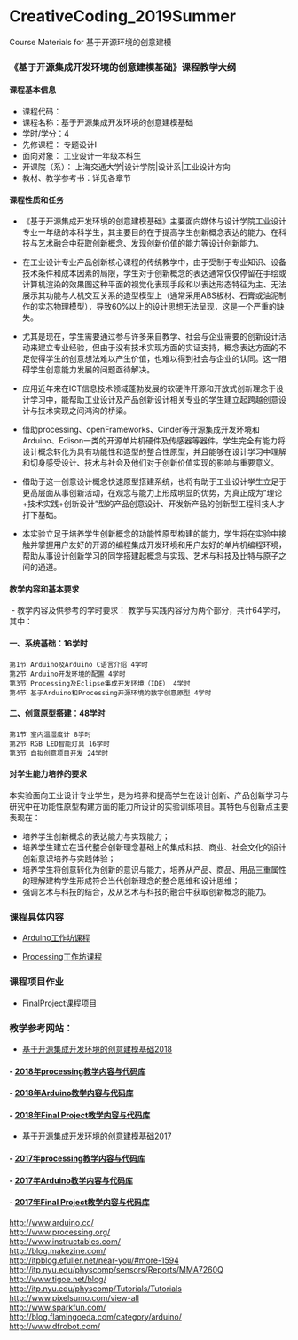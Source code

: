 # CreativeCoding_2019Summer

Course Materials for 基于开源环境的创意建模

### 《基于开源集成开发环境的创意建模基础》课程教学大纲

#### 课程基本信息  

- 课程代码：   
- 课程名称：基于开源集成开发环境的创意建模基础  
- 学时/学分：4  
- 先修课程： 专题设计I  
- 面向对象： 工业设计一年级本科生  
- 开课院（系）： 上海交通大学|设计学院|设计系|工业设计方向  
- 教材、教学参考书：详见各章节

#### 课程性质和任务  

- 《基于开源集成开发环境的创意建模基础》主要面向媒体与设计学院工业设计专业一年级的本科学生，其主要目的在于提高学生创新概念表达的能力、在科技与艺术融合中获取创新概念、发现创新价值的能力等设计创新能力。   

- 在工业设计专业产品创新核心课程的传统教学中，由于受制于专业知识、设备技术条件和成本因素的局限，学生对于创新概念的表达通常仅仅停留在手绘或计算机渲染的效果图这种平面的视觉化表现手段和以表达形态特征为主、无法展示其功能与人机交互关系的造型模型上（通常采用ABS板材、石膏或油泥制作的实芯物理模型），导致60%以上的设计思想无法呈现，这是一个严重的缺失。  

- 尤其是现在，学生需要通过参与许多来自教学、社会与企业需要的创新设计活动来建立专业经验，但由于没有技术实现方面的实证支持，概念表达方面的不足使得学生的创意想法难以产生价值，也难以得到社会与企业的认同。这一阻碍学生创意能力发展的问题亟待解决。  

- 应用近年来在ICT信息技术领域蓬勃发展的软硬件开源和开放式创新理念于设计学习中，能帮助工业设计及产品创新设计相关专业的学生建立起跨越创意设计与技术实现之间鸿沟的桥梁。  

- 借助processing、openFrameworks、Cinder等开源集成开发环境和Arduino、Edison一类的开源单片机硬件及传感器等器件，学生完全有能力将设计概念转化为具有功能性和造型的整合性原型，并且能够在设计学习中理解和切身感受设计、技术与社会及他们对于创新价值实现的影响与重要意义。  

- 借助于这一创意设计概念快速原型搭建系统，也将有助于工业设计学生立足于更高层面从事创新活动，在观念与能力上形成明显的优势，为真正成为“理论+技术实践+创新设计”型的产品创意设计、开发新产品的创新型工程科技人才打下基础。  

- 本实验立足于培养学生创新概念的功能性原型构建的能力，学生将在实验中接触并掌握用户友好的开源的编程集成开发环境和用户友好的单片机编程环境，帮助从事设计创新学习的同学搭建起概念与实现、艺术与科技及比特与原子之间的通道。  

#### 教学内容和基本要求
  - 教学内容及供参考的学时要求：
    教学与实践内容分为两个部分，共计64学时，其中：
    
####  一、系统基础：16学时  
    第1节 Arduino及Arduino C语言介绍 4学时  
    第2节 Arduino开发环境的配置 4学时  
    第3节 Processing及Eclipse集成开发环境（IDE） 4学时  
    第4节 基于Arduino和Processing开源环境的数字创意原型 4学时  
    
#### 二、创意原型搭建：48学时  
    第1节 室内温湿度计 8学时  
    第2节 RGB LED智能灯具 16学时  
    第3节 自拟创意项目开发 24学时  

#### 对学生能力培养的要求

  本实验面向工业设计专业学生，是为培养和提高学生在设计创新、产品创新学习与研究中在功能性原型构建方面的能力所设计的实验训练项目。其特色与创新点主要表现在：
- 培养学生创新概念的表达能力与实现能力；
- 培养学生建立在当代整合创新理念基础上的集成科技、商业、社会文化的设计创新意识培养与实践体验；
- 培养学生将创意转化为创新的意识与能力，培养从产品、商品、用品三重属性的理解建构学生形成符合当代创新理念的整合思维和设计思维；
- 强调艺术与科技的结合，及从艺术与科技的融合中获取创新概念的能力。


### 课程具体内容

- [Arduino工作坊课程](https://github.com/ddurAdvisor/CreativeCoding_2019Summer/tree/master/ArduinoCourse)

- [Processing工作坊课程](https://github.com/ddurAdvisor/CreativeCoding_2019Summer/tree/master/ProcessingCourse)

### 课程项目作业

- [FinalProject课程项目](https://github.com/ddurAdvisor/CreativeCoding_2019Summer/tree/master/FInalProject)

### 教学参考网站：  
- [基于开源集成开发环境的创意建模基础2018](https://github.com/ddurAdvisor/CreativeCoding_2018Summer)  
#### - [2018年processing教学内容与代码库](https://github.com/ddurAdvisor/CreativeCoding_2018Summer/tree/master/ProcessingCourse)  
#### - [2018年Arduino教学内容与代码库](https://github.com/ddurAdvisor/CreativeCoding_2018Summer/tree/master/ArduinoCourse)  
#### - [2018年Final Project教学内容与代码库](https://github.com/ddurAdvisor/CreativeCoding_2018Summer/tree/master/FInalProject)  

- [基于开源集成开发环境的创意建模基础2017](https://github.com/ddurAdvisor/CreativeCoding_2017Summer)  
#### - [2017年processing教学内容与代码库](https://github.com/ddurAdvisor/CreativeCoding_2017Summer/tree/master/ProcessingCourse)  
#### - [2017年Arduino教学内容与代码库](https://github.com/ddurAdvisor/CreativeCoding_2017Summer/tree/master/ArduinoCourse)  
#### - [2017年Final Project教学内容与代码库](https://github.com/ddurAdvisor/CreativeCoding_2017Summer/tree/master/FinalProject)  

http://www.arduino.cc/  
http://www.processing.org/  
http://www.instructables.com/  
http://blog.makezine.com/  
http://itpblog.efuller.net/near-you/#more-1594  
http://itp.nyu.edu/physcomp/sensors/Reports/MMA7260Q  
http://www.tigoe.net/blog/  
http://itp.nyu.edu/physcomp/Tutorials/Tutorials  
http://www.pixelsumo.com/view-all  
http://www.sparkfun.com/  
http://blog.flamingoeda.com/category/arduino/  
http://www.dfrobot.com/  



